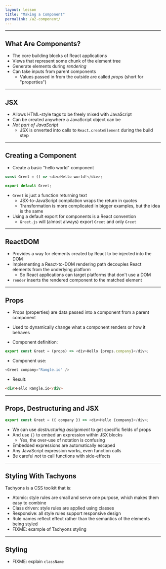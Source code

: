 ```yaml
---
layout: lesson
title: "Making a Component"
permalink: /a2-component/
---
```


---
## What Are Components?

- The core building blocks of React applications
- Views that represent some chunk of the element tree
- Generate elements during *rendering*
- Can take inputs from parent components
  - Values passed in from the outside are called *props* (short for "properties")

---
## JSX

- Allows HTML-style tags to be freely mixed with JavaScript
- Can be created anywhere a JavaScript object can be
- *Not part of JavaScript*
  - JSX is onverted into calls to `React.createElement` during the build step

---
## Creating a Component

- Create a basic "hello world" component

```js
const Greet = () => <div>Hello world!</div>;

export default Greet;
```

- `Greet` is just a function returning text
  - JSX-to-JavaScript compilation wraps the return in quotes
  - Transformation is more complicated in bigger examples, but the idea is the same
- Using a default export for components is a React convention
  - `Greet.js` will (almost always) export `Greet` and only `Greet`

---
## ReactDOM

- Provides a way for elements created by React to be injected into the DOM
- Implementing a React-to-DOM rendering path decouples React elements from the underlying platform
  - So React applications can target platforms that don't use a DOM
- `render` inserts the rendered component to the matched element

---
## Props

- Props (properties) are data passed into a component from a parent component
- Used to dynamically change what a component renders or how it behaves

- Component definition:

```js
export const Greet = (props) => <div>Hello {props.company}</div>;
```

- Component use:

```js
<Greet company="Rangle.io" />
```

- Result:

```html
<div>Hello Rangle.io</div>
```

---
## Props, Destructuring and JSX

```js
export const Greet = ({ company }) => <div>Hello {company}</div>;
```

- We can use *destructuring assignment* to get specific fields of props
- And use `{}` to embed an expression within JSX blocks
  - Yes, the over-use of notation is confusing
- Embedded expressions are automatically escaped
- Any JavaScript expression works, even function calls
- Be careful *not* to call functions with side-effects

---
## Styling With Tachyons

Tachyons is a CSS toolkit that is:

- Atomic: style rules are small and serve one purpose, which makes them easy to combine
- Class driven: style rules are applied using classes
- Responsive: all style rules support responsive design
- Rule names reflect effect rather than the semantics of the elements being styled
- FIXME: example of Tachyons styling

---
## Styling

- FIXME: explain `className`
